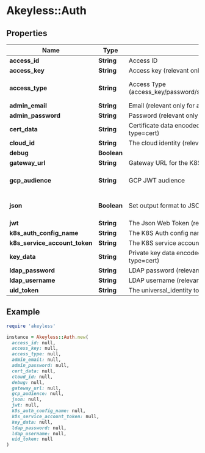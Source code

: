 # Akeyless::Auth

## Properties

| Name | Type | Description | Notes |
| ---- | ---- | ----------- | ----- |
| **access_id** | **String** | Access ID | [optional] |
| **access_key** | **String** | Access key (relevant only for access-type&#x3D;access_key) | [optional] |
| **access_type** | **String** | Access Type (access_key/password/saml/ldap/k8s/azure_ad/oidc/aws_iam/universal_identity/jwt/gcp/cert) | [optional][default to &#39;access_key&#39;] |
| **admin_email** | **String** | Email (relevant only for access-type&#x3D;password) | [optional] |
| **admin_password** | **String** | Password (relevant only for access-type&#x3D;password) | [optional] |
| **cert_data** | **String** | Certificate data encoded in base64. Used if file was not provided. (relevant only for access-type&#x3D;cert) | [optional] |
| **cloud_id** | **String** | The cloud identity (relevant only for access-type&#x3D;azure_ad,aws_iam,gcp) | [optional] |
| **debug** | **Boolean** |  | [optional] |
| **gateway_url** | **String** | Gateway URL for the K8S authenticated (relevant only for access-type&#x3D;k8s) | [optional] |
| **gcp_audience** | **String** | GCP JWT audience | [optional][default to &#39;akeyless.io&#39;] |
| **json** | **Boolean** | Set output format to JSON | [optional][default to false] |
| **jwt** | **String** | The Json Web Token (relevant only for access-type&#x3D;jwt/oidc) | [optional] |
| **k8s_auth_config_name** | **String** | The K8S Auth config name (relevant only for access-type&#x3D;k8s) | [optional] |
| **k8s_service_account_token** | **String** | The K8S service account token. (relevant only for access-type&#x3D;k8s) | [optional] |
| **key_data** | **String** | Private key data encoded in base64. Used if file was not provided.(relevant only for access-type&#x3D;cert) | [optional] |
| **ldap_password** | **String** | LDAP password (relevant only for access-type&#x3D;ldap) | [optional] |
| **ldap_username** | **String** | LDAP username (relevant only for access-type&#x3D;ldap) | [optional] |
| **uid_token** | **String** | The universal_identity token (relevant only for access-type&#x3D;universal_identity) | [optional] |

## Example

```ruby
require 'akeyless'

instance = Akeyless::Auth.new(
  access_id: null,
  access_key: null,
  access_type: null,
  admin_email: null,
  admin_password: null,
  cert_data: null,
  cloud_id: null,
  debug: null,
  gateway_url: null,
  gcp_audience: null,
  json: null,
  jwt: null,
  k8s_auth_config_name: null,
  k8s_service_account_token: null,
  key_data: null,
  ldap_password: null,
  ldap_username: null,
  uid_token: null
)
```

